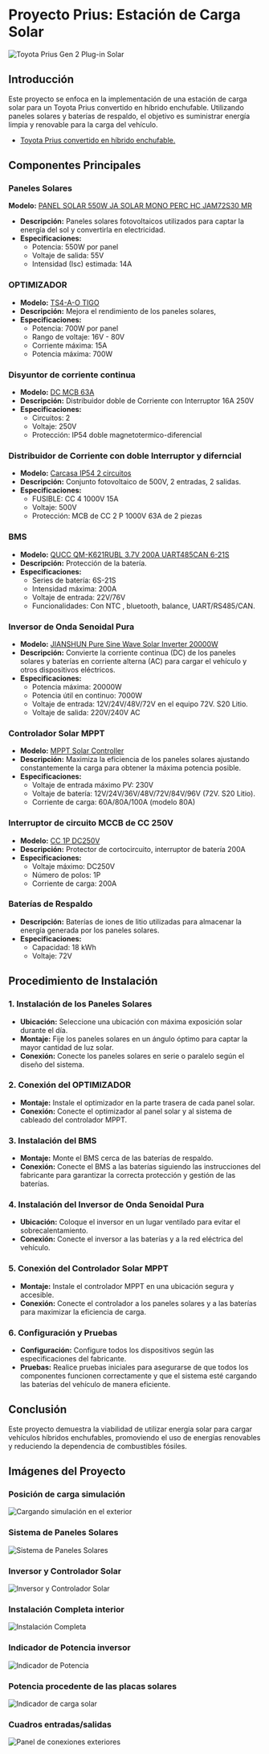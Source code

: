 # Proyecto Prius: Estación de Carga Solar

![Toyota Prius Gen 2 Plug-in Solar](https://github.com/Lorevalles/Cargador_Solar/blob/main/Imagenes/Cargando.JPG)

## Introducción
Este proyecto se enfoca en la implementación de una estación de carga solar para un Toyota Prius convertido en híbrido enchufable. Utilizando paneles solares y baterías de respaldo, el objetivo es suministrar energía limpia y renovable para la carga del vehículo.
 - [Toyota Prius convertido en híbrido enchufable.](https://github.com/Lorevalles/Proyecto_Prius/blob/main/README.md)

## Componentes Principales

### Paneles Solares
**Modelo:** [PANEL SOLAR 550W JA SOLAR MONO PERC HC JAM72S30 MR](https://www.obramat.es/panel-solar-465w-ja-solar-mono-perc-hc-25037434.html)
- **Descripción:** Paneles solares fotovoltaicos utilizados para captar la energía del sol y convertirla en electricidad.
- **Especificaciones:**
  - Potencia: 550W por panel
  - Voltaje de salida: 55V
  - Intensidad (Isc) estimada: 14A
    
### OPTIMIZADOR
- **Modelo:** [TS4-A-O TIGO](https://www.obramat.es/optimizador-ts4-a-o-tigo-10974712.html)
- **Descripción:** Mejora el rendimiento de los paneles solares, 
- **Especificaciones:**
  - Potencia: 700W por panel
  - Rango de voltaje: 16V - 80V
  - Corriente máxima: 15A
  - Potencia máxima: 700W

### Disyuntor de corriente continua
- **Modelo:** [DC MCB 63A](https://es.aliexpress.com/item/1005004593346679.html?spm=a2g0o.order_list.order_list_main.189.2631194dYLNt67&gatewayAdapt=glo2esp)
- **Descripción:** Distribuidor doble de Corriente con Interruptor 16A 250V
- **Especificaciones:**
  - Circuitos: 2
  - Voltaje: 250V
  - Protección: IP54 doble magnetotermico-diferencial

### Distribuidor de Corriente con doble Interruptor y diferncial
- **Modelo:** [Carcasa IP54 2 circuitos](https://amzn.eu/d/0hfS8EAD)
- **Descripción:** Conjunto fotovoltaico de 500V, 2 entradas, 2 salidas.
- **Especificaciones:**
  - FUSIBLE: CC 4 1000V 15A
  - Voltaje: 500V
  - Protección: MCB de CC 2 P 1000V 63A de 2 piezas

### BMS 
- **Modelo:** [QUCC QM-K621RUBL 3.7V 200A UART485CAN 6-21S](https://es.aliexpress.com/item/1005004981652594.html?spm=a2g0o.order_list.order_list_main.144.2631194dYLNt67&gatewayAdapt=glo2esp)
- **Descripción:** Protección de la batería.
- **Especificaciones:**
  - Series de batería: 6S-21S
  - Intensidad máxima: 200A
  - Voltaje de entrada: 22V/76V
  - Funcionalidades: Con NTC , bluetooth, balance, UART/RS485/CAN.
  
### Inversor de Onda Senoidal Pura
- **Modelo:** [JIANSHUN Pure Sine Wave Solar Inverter 20000W](https://amzn.eu/d/04rNMctd)
- **Descripción:** Convierte la corriente continua (DC) de los paneles solares y baterías en corriente alterna (AC) para cargar el vehículo y otros dispositivos eléctricos.
- **Especificaciones:**
  - Potencia máxima: 20000W
  - Potencia útil en continuo: 7000W
  - Voltaje de entrada: 12V/24V/48V/72V en el equipo 72V. S20 Litio.
  - Voltaje de salida: 220V/240V AC

### Controlador Solar MPPT
- **Modelo:** [MPPT Solar Controller](https://es.aliexpress.com/item/1005006140709151.html?spm=a2g0o.order_list.order_list_main.5.2631194dYLNt67&gatewayAdapt=glo2esp)
- **Descripción:** Maximiza la eficiencia de los paneles solares ajustando constantemente la carga para obtener la máxima potencia posible.
- **Especificaciones:**
  - Voltaje de entrada máximo PV: 230V
  - Voltaje de batería: 12V/24V/36V/48V/72V/84V/96V (72V. S20 Litio).
  - Corriente de carga: 60A/80A/100A (modelo 80A)

### Interruptor de circuito MCCB de CC 250V
- **Modelo:** [CC 1P DC250V](https://es.aliexpress.com/item/1005004205157391.html?spm=a2g0o.order_list.order_list_main.239.2631194dYLNt67&gatewayAdapt=glo2esp)
- **Descripción:** Protector de cortocircuito, interruptor de batería 200A
- **Especificaciones:**
  - Voltaje máximo: DC250V
  - Número de polos: 1P
  - Corriente de carga: 200A

### Baterías de Respaldo
- **Descripción:** Baterías de iones de litio utilizadas para almacenar la energía generada por los paneles solares.
- **Especificaciones:**
  - Capacidad: 18 kWh
  - Voltaje: 72V

## Procedimiento de Instalación

### 1. Instalación de los Paneles Solares
- **Ubicación:** Seleccione una ubicación con máxima exposición solar durante el día.
- **Montaje:** Fije los paneles solares en un ángulo óptimo para captar la mayor cantidad de luz solar.
- **Conexión:** Conecte los paneles solares en serie o paralelo según el diseño del sistema.

### 2. Conexión del OPTIMIZADOR
- **Montaje:** Instale el optimizador en la parte trasera de cada panel solar.
- **Conexión:** Conecte el optimizador al panel solar y al sistema de cableado del controlador MPPT.

### 3. Instalación del BMS
- **Montaje:** Monte el BMS cerca de las baterías de respaldo.
- **Conexión:** Conecte el BMS a las baterías siguiendo las instrucciones del fabricante para garantizar la correcta protección y gestión de las baterías.

### 4. Instalación del Inversor de Onda Senoidal Pura
- **Ubicación:** Coloque el inversor en un lugar ventilado para evitar el sobrecalentamiento.
- **Conexión:** Conecte el inversor a las baterías y a la red eléctrica del vehículo.

### 5. Conexión del Controlador Solar MPPT
- **Montaje:** Instale el controlador MPPT en una ubicación segura y accesible.
- **Conexión:** Conecte el controlador a los paneles solares y a las baterías para maximizar la eficiencia de carga.

### 6. Configuración y Pruebas
- **Configuración:** Configure todos los dispositivos según las especificaciones del fabricante.
- **Pruebas:** Realice pruebas iniciales para asegurarse de que todos los componentes funcionen correctamente y que el sistema esté cargando las baterías del vehículo de manera eficiente.


## Conclusión
Este proyecto demuestra la viabilidad de utilizar energía solar para cargar vehículos híbridos enchufables, promoviendo el uso de energías renovables y reduciendo la dependencia de combustibles fósiles.

## Imágenes del Proyecto

### Posición de carga simulación
![Cargando simulación en el exterior](https://github.com/Lorevalles/Cargador_Solar/blob/main/Imagenes/Cargando-3.JPG)

### Sistema de Paneles Solares
![Sistema de Paneles Solares](https://github.com/Lorevalles/Cargador_Solar/blob/main/Imagenes/Reales/IMG_1881.JPG)

### Inversor y Controlador Solar
![Inversor y Controlador Solar](https://github.com/Lorevalles/Cargador_Solar/blob/main/Imagenes/Reales/IMG_2094.JPG)

### Instalación Completa interior
![Instalación Completa](https://github.com/Lorevalles/Cargador_Solar/blob/main/Imagenes/Reales/IMG_2285.JPG)

### Indicador de Potencia inversor
![Indicador de Potencia](https://github.com/Lorevalles/Cargador_Solar/blob/main/Imagenes/Reales/IMG_2107.JPG)

### Potencia procedente de las placas solares
![Indicador de carga solar](https://github.com/Lorevalles/Cargador_Solar/blob/main/Imagenes/Reales/IMG_2292.PNG)

### Cuadros entradas/salidas
![Panel de conexiones exteriores](https://github.com/Lorevalles/Cargador_Solar/blob/main/Imagenes/Reales/IMG_2287.JPG)


